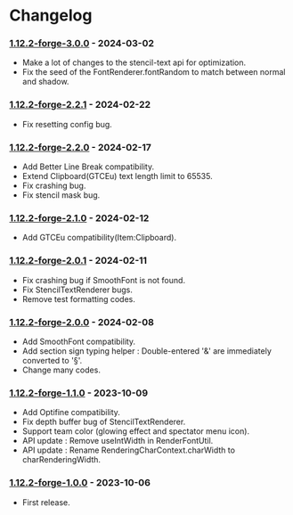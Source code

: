 # Changelog

### [1.12.2-forge-3.0.0](https://github.com/KatatsumuriPan/BetterFormattingCode/releases/tag/1.12.2-forge-3.0.0) - 2024-03-02

- Make a lot of changes to the stencil-text api for optimization.
- Fix the seed of the FontRenderer.fontRandom to match between normal and shadow.

### [1.12.2-forge-2.2.1](https://github.com/KatatsumuriPan/BetterFormattingCode/releases/tag/1.12.2-forge-2.2.1) - 2024-02-22

- Fix resetting config bug.

### [1.12.2-forge-2.2.0](https://github.com/KatatsumuriPan/BetterFormattingCode/releases/tag/1.12.2-forge-2.2.0) - 2024-02-17

- Add Better Line Break compatibility.
- Extend Clipboard(GTCEu) text length limit to 65535.
- Fix crashing bug.
- Fix stencil mask bug.

### [1.12.2-forge-2.1.0](https://github.com/KatatsumuriPan/BetterFormattingCode/releases/tag/1.12.2-forge-2.1.0) - 2024-02-12

- Add GTCEu compatibility(Item:Clipboard).

### [1.12.2-forge-2.0.1](https://github.com/KatatsumuriPan/BetterFormattingCode/releases/tag/1.12.2-forge-2.0.1) - 2024-02-11

- Fix crashing bug if SmoothFont is not found.
- Fix StencilTextRenderer bugs.
- Remove test formatting codes.

### [1.12.2-forge-2.0.0](https://github.com/KatatsumuriPan/BetterFormattingCode/releases/tag/1.12.2-forge-2.0.0) - 2024-02-08

- Add SmoothFont compatibility.
- Add section sign typing helper : Double-entered '&' are immediately converted to '§'.
- Change many codes.

### [1.12.2-forge-1.1.0](https://github.com/KatatsumuriPan/BetterFormattingCode/releases/tag/1.12.2-forge-1.1.0) - 2023-10-09

- Add Optifine compatibility.
- Fix depth buffer bug of StencilTextRenderer.
- Support team color (glowing effect and spectator menu icon).
- API update : Remove useIntWidth in RenderFontUtil.
- API update : Rename RenderingCharContext.charWidth to charRenderingWidth.

### [1.12.2-forge-1.0.0](https://github.com/KatatsumuriPan/BetterFormattingCode/releases/tag/1.12.2-forge-1.0.0) - 2023-10-06

- First release.
